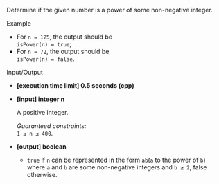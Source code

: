 
Determine if the given number is a power of some non-negative integer.

Example

-   For  `n = 125`, the output should be  
    `isPower(n) = true`;
-   For  `n = 72`, the output should be  
    `isPower(n) = false`.

Input/Output

-   **[execution time limit] 0.5 seconds (cpp)**
    
-   **[input] integer n**
    
    A positive integer.
    
    _Guaranteed constraints:_  
    `1 ≤ n ≤ 400`.
    
-   **[output] boolean**
    
    -   `true`  if  `n`  can be represented in the form  `ab`(`a`  to the power of  `b`) where  `a`  and  `b`  are some non-negative integers and  `b ≥ 2`, false otherwise.
